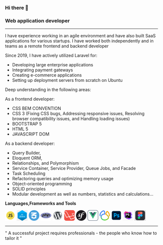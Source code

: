 ### Hi there 👋
### Web application developer

<hr>


<p>
I have experience working in an agile environment and have also built SaaS applications for various startups. 
I have worked both independently and in teams as a remote frontend and backend developer
</p>



<p> Since 2019, I have actively utilized Laravel for: </p>

<ul>
        <li>Developing large enterprise applications </li>
        <li>Integrating payment gateways</li>
        <li>Creating e-commerce applications</li>
        <li>Setting up deployment servers from scratch on Ubuntu</li>
</ul>


<p>  Deep understanding in the following areas: </p>

<p> 
        As a frontend developer:
</p>

<ul>
        <li>CSS BEM CONVENTION </li>
        <li>CSS 3 (Fixing CSS bugs, Addressing responsive issues, Resolving browser compatibility issues, and Handling loading issues)</li>
        <li>BOOTSTRAP 5 </li>
        <li>HTML 5</li>
        <li>JAVASCRIPT DOM </li>
</ul>

<p> 
      As a backend developer:
</p>

<ul>
        <li>Query Builder,</li>
        <li>Eloquent ORM,</li>
        <li>Relationships, and Polymorphism</li>
        <li>Service Container, Service Provider, Queue Jobs, and Facade</li>
        <li>Task Scheduling</li>
        <li>Refactoring queries and optimizing memory usage</li>
        <li>Object-oriented programming </li>
        <li>SOLID principles </li>
        <li>Modular development as well as numbers, statistics and calculations...</li>
</ul>



**Languages,Frameworks and Tools**

<code><img height="35rem" src="img/js.webp"/></code>
<code><img height="35rem" src="img/jquery.png"/></code>
<code><img height="35rem" src="img/css-3.webp"/></code>
<code><img height="35rem" src="img/php.png"/></code>
<code><img height="35rem" src="img/wp.png"/></code>
<code><img height="35rem" src="img/laravel.webp"/></code>
<code><img height="35rem" src="img/symfony-logo.png"/></code>
<code><img height="35rem" src="img/vue-icon-512x512-ne4r9aa8.png"/></code>
<code><img height="35rem" src="img/navicat.jfif"/></code>
<code><img height="35rem" src="img/photoshop.PNG"/></code>
<code><img height="35rem" src="img/phpstorm.jpg"/></code>
<code><img height="35rem" src="img/figma.PNG"/></code>

<hr>


<p> 
" A successful project requires professionals - 
the people who know how to tailor it " 
</p>





